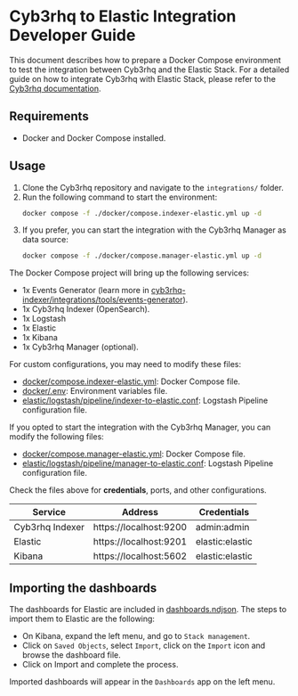 # Cyb3rhq to Elastic Integration Developer Guide

This document describes how to prepare a Docker Compose environment to test the integration between Cyb3rhq and the Elastic Stack. For a detailed guide on how to integrate Cyb3rhq with Elastic Stack, please refer to the [Cyb3rhq documentation](https://documentation.wazuh.com/current/integrations-guide/elastic-stack/index.html).

## Requirements

- Docker and Docker Compose installed.

## Usage

1. Clone the Cyb3rhq repository and navigate to the `integrations/` folder.
2. Run the following command to start the environment:
   ```bash
   docker compose -f ./docker/compose.indexer-elastic.yml up -d
   ```
3. If you prefer, you can start the integration with the Cyb3rhq Manager as data source:
   ```bash
   docker compose -f ./docker/compose.manager-elastic.yml up -d
   ```

The Docker Compose project will bring up the following services:

- 1x Events Generator (learn more in [cyb3rhq-indexer/integrations/tools/events-generator](../tools/events-generator/README.md)).
- 1x Cyb3rhq Indexer (OpenSearch).
- 1x Logstash
- 1x Elastic
- 1x Kibana
- 1x Cyb3rhq Manager (optional).

For custom configurations, you may need to modify these files:

- [docker/compose.indexer-elastic.yml](../docker/compose.indexer-elastic.yml): Docker Compose file.
- [docker/.env](../docker/.env): Environment variables file.
- [elastic/logstash/pipeline/indexer-to-elastic.conf](./logstash/pipeline/indexer-to-elastic.conf): Logstash Pipeline configuration file.

If you opted to start the integration with the Cyb3rhq Manager, you can modify the following files:

- [docker/compose.manager-elastic.yml](../docker/compose.manager-elastic.yml): Docker Compose file.
- [elastic/logstash/pipeline/manager-to-elastic.conf](./logstash/pipeline/manager-to-elastic.conf): Logstash Pipeline configuration file.

Check the files above for **credentials**, ports, and other configurations.

| Service       | Address                | Credentials     |
| ------------- | ---------------------- | --------------- |
| Cyb3rhq Indexer | https://localhost:9200 | admin:admin     |
| Elastic       | https://localhost:9201 | elastic:elastic |
| Kibana        | https://localhost:5602 | elastic:elastic |

## Importing the dashboards

The dashboards for Elastic are included in [dashboards.ndjson](./dashboards.ndjson). The steps to import them to Elastic are the following:

- On Kibana, expand the left menu, and go to `Stack management`.
- Click on `Saved Objects`, select `Import`, click on the `Import` icon and browse the dashboard file.
- Click on Import and complete the process.

Imported dashboards will appear in the `Dashboards` app on the left menu.
